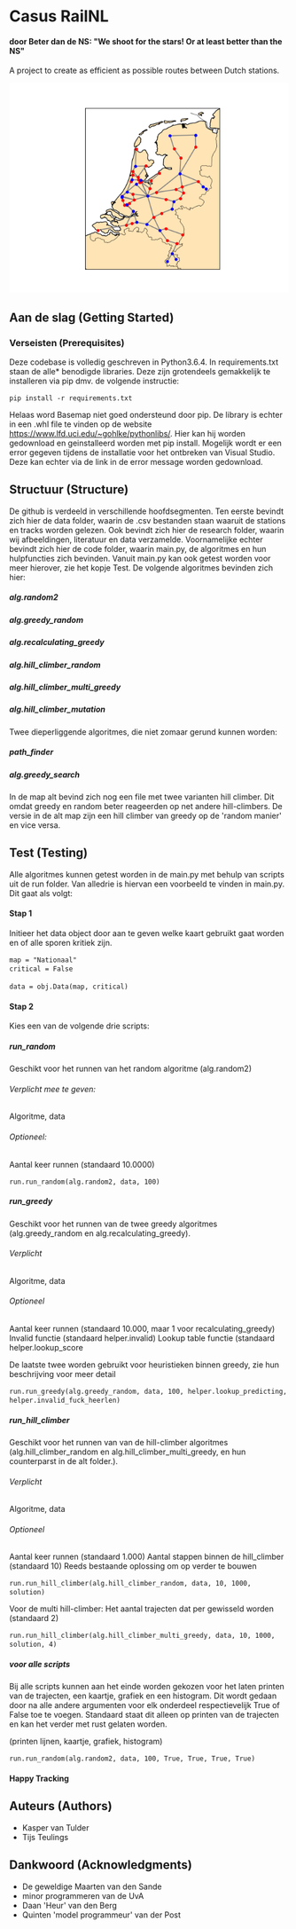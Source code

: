 # Casus RailNL
#### door Beter dan de NS: "We shoot for the stars! Or at least better than the NS"


A project to create as efficient as possible routes between Dutch stations. 

<img src="/images/map.png" alt="Map"/>

## Aan de slag (Getting Started)
### Verseisten (Prerequisites)
Deze codebase is volledig geschreven in Python3.6.4. In requirements.txt staan de alle* benodigde libraries. Deze zijn grotendeels gemakkelijk te installeren via pip dmv. de volgende instructie:

```
pip install -r requirements.txt
```
Helaas word Basemap niet goed ondersteund door pip. De library is echter in een .whl file te vinden op de website https://www.lfd.uci.edu/~gohlke/pythonlibs/. Hier kan hij worden gedownload en geinstalleerd  worden met pip install. Mogelijk wordt er een error gegeven tijdens de installatie voor het ontbreken van Visual Studio. Deze kan echter via de link in de error message worden gedownload.

## Structuur (Structure)
De github is verdeeld in verschillende hoofdsegmenten. Ten eerste bevindt zich hier de data folder, waarin de .csv bestanden staan waaruit de stations en tracks worden gelezen. Ook bevindt zich hier de research folder, waarin wij afbeeldingen, literatuur en data verzamelde. Voornamelijke echter bevindt zich hier de code folder, waarin main.py, de algoritmes en hun hulpfuncties zich bevinden. Vanuit main.py kan ook getest worden voor meer hierover, zie het kopje Test. 
De volgende algoritmes bevinden zich hier:

##### alg.random2
##### alg.greedy_random
##### alg.recalculating_greedy
##### alg.hill_climber_random
##### alg.hill_climber_multi_greedy
##### alg.hill_climber_mutation

Twee dieperliggende algoritmes, die niet zomaar gerund kunnen worden:
##### path_finder
##### alg.greedy_search

In de map alt bevind zich nog een file met twee varianten hill climber. Dit omdat greedy en random beter reageerden op net andere hill-climbers. De versie in de alt map zijn een hill climber van greedy op de 'random manier' en vice versa.


## Test (Testing)
Alle algoritmes kunnen getest worden in de main.py met behulp van scripts uit de run folder. Van alledrie is hiervan een voorbeeld te vinden in main.py. Dit gaat als volgt:

#### Stap 1
Initieer het data object door aan te geven welke kaart gebruikt gaat worden en of alle sporen kritiek zijn.

```
map = "Nationaal"
critical = False

data = obj.Data(map, critical)
```
#### Stap 2
Kies een van de volgende drie scripts:

##### run_random
Geschikt voor het runnen van het random algoritme (alg.random2)
###### Verplicht mee te geven:
Algoritme, data
###### Optioneel:
Aantal keer runnen (standaard 10.0000)
```
run.run_random(alg.random2, data, 100)
```

##### run_greedy
Geschikt voor het runnen van de twee greedy algoritmes (alg.greedy_random en alg.recalculating_greedy). 
###### Verplicht
Algoritme, data
###### Optioneel
Aantal keer runnen (standaard 10.000, maar 1 voor recalculating_greedy)
Invalid functie (standaard helper.invalid)
Lookup table functie (standaard helper.lookup_score

De laatste twee worden gebruikt voor heuristieken binnen greedy, zie hun beschrijving voor meer detail
```
run.run_greedy(alg.greedy_random, data, 100, helper.lookup_predicting, helper.invalid_fuck_heerlen)
```

##### run_hill_climber
Geschikt voor het runnen van van de hill-climber algoritmes (alg.hill_climber_random en alg.hill_climber_multi_greedy, en hun counterparst in de alt folder.). 
###### Verplicht
Algoritme, data
###### Optioneel
Aantal keer runnen (standaard 1.000)
Aantal stappen binnen de hill_climber (standaard 10)
Reeds bestaande oplossing om op verder te bouwen
```
run.run_hill_climber(alg.hill_climber_random, data, 10, 1000, solution)
```
Voor de multi hill-climber:
Het aantal trajecten dat per gewisseld worden (standaard 2)
```
run.run_hill_climber(alg.hill_climber_multi_greedy, data, 10, 1000, solution, 4)
```
##### voor alle scripts
Bij alle scripts kunnen aan het einde worden gekozen voor het laten printen van de trajecten, een kaartje, grafiek en een histogram. Dit wordt gedaan door na alle andere argumenten voor elk onderdeel respectievelijk True of False toe te voegen. Standaard staat dit alleen op printen van de trajecten en kan het verder met rust gelaten worden.

(printen lijnen, kaartje, grafiek, histogram)

```
run.run_random(alg.random2, data, 100, True, True, True, True)
```
#### Happy Tracking

## Auteurs (Authors)
* Kasper van Tulder
* Tijs Teulings

## Dankwoord (Acknowledgments)
* De geweldige Maarten van den Sande
* minor programmeren van de UvA
* Daan 'Heur' van den Berg
* Quinten 'model programmeur' van der Post



